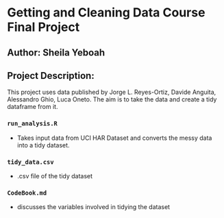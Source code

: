# Getting and Cleaning Data Course Final Project

## Author: Sheila Yeboah

## Project Description: 
This project uses data published by Jorge L. Reyes-Ortiz, Davide Anguita, Alessandro Ghio, Luca Oneto. The aim is to take the data and create a tidy dataframe from it.


### `run_analysis.R`
-    Takes input data from UCI HAR Dataset and converts the messy data into a tidy dataset.

### `tidy_data.csv` 
- .csv file of the tidy dataset

### `CodeBook.md`
- discusses the variables involved in tidying the dataset
